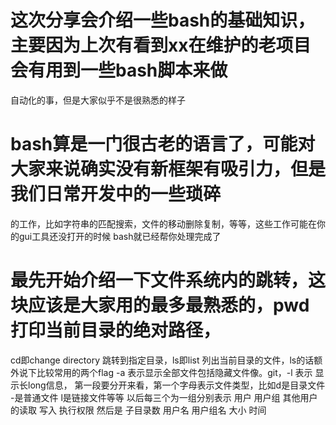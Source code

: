 # 这次分享会介绍一些bash的基础知识，主要因为上次有看到xx在维护的老项目会有用到一些bash脚本来做
自动化的事，但是大家似乎不是很熟悉的样子

# bash算是一门很古老的语言了，可能对大家来说确实没有新框架有吸引力，但是我们日常开发中的一些琐碎
的工作，比如字符串的匹配搜索，文件的移动删除复制，等等，这些工作可能在你的gui工具还没打开的时候
bash就已经帮你处理完成了

# 最先开始介绍一下文件系统内的跳转，这块应该是大家用的最多最熟悉的，pwd 打印当前目录的绝对路径，
cd即change directory 跳转到指定目录，ls即list 列出当前目录的文件，ls的话额外说下比较常用的两个flag
-a 表示显示全部文件包括隐藏文件像。git，-l 表示 显示长long信息，
第一段要分开来看，第一个字母表示文件类型，比如d是目录文件 -是普通文件 l是链接文件等等
以后每三个为一组分别表示 用户 用户组 其他用户 的读取 写入 执行权限
然后是 子目录数 用户名 用户组名 大小 时间
